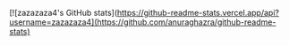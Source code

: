 [![zazazaza4's GitHub stats](https://github-readme-stats.vercel.app/api?username=zazazaza4](https://github.com/anuraghazra/github-readme-stats)
